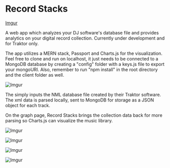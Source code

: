 # Record Stacks

[Imgur](https://i.imgur.com/E0QQB05.gif)

A web app which analyzes your DJ software's database file and provides analytics on your digital record collection. Currently under development and for Traktor only. 

The app utilizes a MERN stack, Passport and Charts.js for the visualization. Feel free to clone and run on localhost, it just needs to be connected to a MongoDB database by creating a "config" folder with a keys.js file to export your mongoURI. Also, remember to run "npm install" in the root directory and the client folder as well.

![Imgur](https://i.imgur.com/9VXzc3m.png)

The simply inputs the NML database file created by their Traktor software. The xml data is parsed locally, sent to MongoDB for storage as a JSON object for each track.

On the graph page, Record Stacks brings the collection data back for more parsing so Charts.js can visualize the music library.

![Imgur](https://i.imgur.com/pBcmtVx.png)

![Imgur](https://i.imgur.com/QH12evD.png)

![Imgur](https://i.imgur.com/ILjgVE9.png)

![Imgur](https://i.imgur.com/nEOIo8o.png)